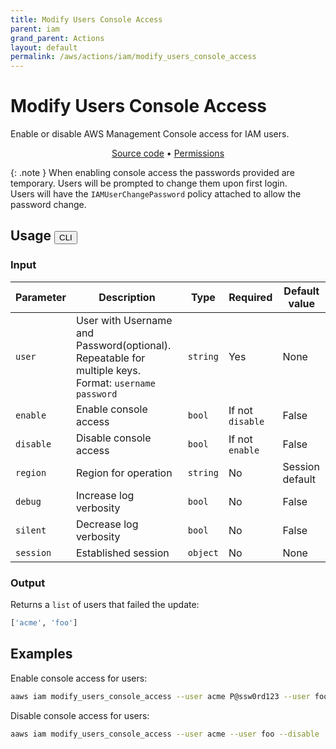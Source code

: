 ```yaml
---
title: Modify Users Console Access
parent: iam
grand_parent: Actions
layout: default
permalink: /aws/actions/iam/modify_users_console_access
---
```


# Modify Users Console Access

Enable or disable AWS Management Console access for IAM users.<br/>

<p align="center">
   <a href="https://github.com/avtomat-hub/avtomat-aws/tree/main/avtomat_aws/iam/modify_users_console_access.py">Source code</a> •
   <a href="/aws/permissions/iam/modify_users_console_access">Permissions</a>
</p>

{: .note }
When enabling console access the passwords provided are temporary. Users will be prompted to change them upon first
login.<br/>
Users will have the `IAMUserChangePassword` policy attached to allow the password change.

## Usage <button id="toggleButton" class="btn fs-3" onclick="toggleTables()">CLI</button>

<div markdown="1" id="cli" style="display: block;">

### Input

| Parameter | Description                                                                                          | Type     | Required         | Default value   |
|-----------|------------------------------------------------------------------------------------------------------|----------|------------------|-----------------|
| `user`    | User with Username and Password(optional). Repeatable for multiple keys. Format: `username password` | `string` | Yes              | None            |
| `enable`  | Enable console access                                                                                | `bool`   | If not `disable` | False           |
| `disable` | Disable console access                                                                               | `bool`   | If not `enable`  | False           |
| `region`  | Region for operation                                                                                 | `string` | No               | Session default |
| `debug`   | Increase log verbosity                                                                               | `bool`   | No               | False           |
| `silent`  | Decrease log verbosity                                                                               | `bool`   | No               | False           |
| `session` | Established session                                                                                  | `object` | No               | None            |

### Output

Returns a `list` of users that failed the update:

```python
['acme', 'foo']
```

## Examples

Enable console access for users:

```bash
aaws iam modify_users_console_access --user acme P@ssw0rd123 --user foo P@ssw0rd112233 --enable
```

Disable console access for users:

```bash
aaws iam modify_users_console_access --user acme --user foo --disable
```

</div>

<div markdown="1" id="prog" style="display: none;">

### Input

| Parameter | Description            | Type         | Required         | Default value   |
|-----------|------------------------|--------------|------------------|-----------------|
| `users`   | Users to modify        | `list(dict)` | Yes              | None            |
| `enable`  | Enable console access  | `bool`       | If not `disable` | False           |
| `disable` | Disable console access | `bool`       | If not `enable`  | False           |
| `region`  | Region for operation   | `string`     | No               | Session default |
| `debug`   | Log verbosity          | `bool`       | No               | False           |
| `session` | Established session    | `object`     | No               | None            |

### Output

Returns a `list` of users that failed the update:

```python
['acme', 'foo']
```

## Examples

Enable console access for users:

```python
from avtomat_aws import iam

response = iam.modify_console_access(users=[{"UserName": "acme", "Password": "P@ssw0rd123"},
                                            {"UserName": "foo", "Password": "P@ssw0rd112233"}],
                                     enable=True)
```

Disable console access for users:

```python
from avtomat_aws import iam

response = iam.modify_console_access(users=[{"UserName": "acme"},
                                            {"UserName": "foo"}],
                                     disable=True)
```

</div>

<script>
  function toggleTables() {
    var cli = document.getElementById("cli");
    var prog = document.getElementById("prog");
    var toggleButton = document.getElementById("toggleButton");
    if (cli.style.display === "none") {
      cli.style.display = "block";
      prog.style.display = "none";
      toggleButton.innerHTML = "CLI";
    } else {
      cli.style.display = "none";
      prog.style.display = "block";
      toggleButton.innerHTML = "Programmatic";
    } 
  }
</script>
